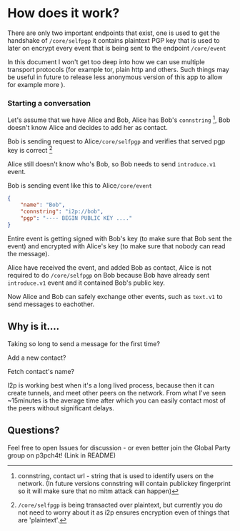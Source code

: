 # How does it work?

There are only two important endpoints that exist, one is used to get the handshake of `/core/selfpgp` it contains plaintext PGP key that is used to later on encrypt every event that is being sent to the endpoint `/core/event`

In this document I won't get too deep into how we can use multiple transport protocols (for example tor, plain http and others. Such things may be useful in future to release less anonymous version of this app to allow for example more ). 

### Starting a conversation

Let's assume that we have Alice and Bob, Alice has Bob's `connstring` [^1], Bob doesn't know Alice and decides to add her as contact.

Bob is sending request to Alice`/core/selfpgp` and verifies that served pgp key is correct [^2]

Alice still doesn't know who's Bob, so Bob needs to send `introduce.v1` event.

Bob is sending event like this to Alice`/core/event`

```json
{
    "name": "Bob",
    "connstring": "i2p://bob",
    "pgp": "---- BEGIN PUBLIC KEY ...."
}
```

Entire event is getting signed with Bob's key (to make sure that Bob sent the event) and encrypted with Alice's key (to make sure that nobody can read the message).

Alice have received the event, and added Bob as contact, Alice is not required to do `/core/selfpgp` on Bob because Bob have already sent `introduce.v1` event and it contained Bob's public key.

Now Alice and Bob can safely exchange other events, such as `text.v1` to send messages to eachother.

## Why is it....

Taking so long to send a message for the first time?

Add a new contact?

Fetch contact's name?

I2p is working best when it's a long lived process, because then it can create tunnels, and meet other peers on the network. From what I've seen ~15minutes is the average time after which you can easily contact most of the peers without significant delays.

## Questions?

Feel free to open Issues for discussion - or even better join the Global Party group on p3pch4t! (Link in README)

[^1]: connstring, contact url - string that is used to identify users on the network. (In future versions connstring will contain publickey fingerprint so it will make sure that no mitm attack can happen)

[^2]: `/core/selfpgp` is being transacted over plaintext, but currently you do not need to worry about it as i2p ensures encryption even of things that are 'plaintext'.